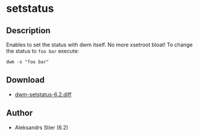 setstatus
=========

Description
-----------
Enables to set the status with dwm itself. No more xsetroot bloat!
To change the status to `foo bar` execute:

    dwm -s "foo bar"

Download
--------
* [dwm-setstatus-6.2.diff](dwm-setstatus-6.2.diff)

Author
------
* Aleksandrs Stier (6.2)
